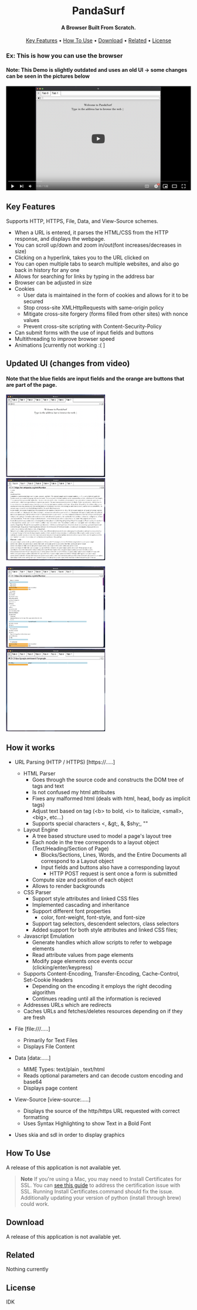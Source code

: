 
<h1 align="center">
  PandaSurf
  <br>
</h1>

<h4 align="center">A Browser Built From Scratch.</h4>

<p align="center">
  <a href="#key-features">Key Features</a> •
  <a href="#how-to-use">How To Use</a> •
  <a href="#download">Download</a> •
  <a href="#related">Related</a> •
  <a href="#license">License</a>
</p>

<!-- Online Diff Eq Notes -->

### Ex: This is how you can use the browser
#### Note: This Demo is slightly outdated and uses an old UI -> some changes can be seen in the pictures below
[![PandaSurf Demo](Images/VideoDisplay.png)](https://www.youtube.com/watch?v=7CqXEiQak7o)

## Key Features

Supports HTTP, HTTPS, File, Data, and View-Source schemes.

- When a URL is entered, it parses the HTML/CSS from the HTTP response, and displays the webpage.
- You can scroll up/down and zoom in/out(font increases/decreases in size)
- Clicking on a hyperlink, takes you to the URL clicked on
- You can open multiple tabs to search multiple websites, and also go back in history for any one
- Allows for searching for links by typing in the address bar
- Browser can be adjusted in size
- Cookies
  - User data is maintained in the form of cookies and allows for it to be secured
  - Stop cross-site XMLHttpRequests with same-origin policy
  - Mitigate cross-site forgery (forms filled from other sites) with nonce values
  - Prevent cross-site scripting with Content-Security-Policy
- Can submit forms with the use of input fields and buttons
- Multithreading to improve browser speed
- Animations \[currently not working :( ]

## Updated UI (changes from video)

#### Note that the blue fields are input fields and the orange are buttons that are part of the page.

<p float="center">
  <img src="Images/New_Browser_Home.png" width="270" />
  <img src="Images/New_Wiki_Example.png" width="270" /> 
</p>

<p float="left">
  <img src="Images/New_Wiki_Example_Top.png" width="270" />
  <img src="Images/Google_Search_Attempt.png" width="270" />
</p>


## How it works

* URL Parsing (HTTP / HTTPS) \[https://.....]
  - HTML Parser
    - Goes through the source code and constructs the DOM tree of tags and text
    - Is not confused my html attributes
    - Fixes any malformed html (deals with html, head, body as implicit tags)
    - Adjust text based on tag (\<b> to bold, \<i> to italicize, \<small>, \<big>, etc...)
    - Supports special characters &lt;, \&gt;, &amp;, $shy;, "&quot;
  - Layout Engine
    - A tree based structure used to model a page's layout tree
    - Each node in the tree corresponds to a layout object (Text/Heading/Section of Page) 
      - Blocks/Sections, Lines, Words, and the Entire Documents all correspond to a Layout object
      - Input fields and buttons also have a corresponding layout
        - HTTP POST request is sent once a form is submitted 
    - Compute size and position of each object
    - Allows to render backgrounds
  - CSS Parser
    - Support style attributes and linked CSS files
    - Implemented cascading and inheritance
    - Support different font properties
      - color, font-weight, font-style, and font-size 
    - Support tag selectors, descendent selectors, class selectors
    - Added support for both style attributes and linked CSS files;
  - Javascript Emulation
    -  Generate handles which allow scripts to refer to webpage elements
    -  Read attribute values from page elements
    -  Modify page elements once events occur (clicking/enter/keypress)
  - Supports Content-Encoding, Transfer-Encoding, Cache-Control, Set-Cookie Headers
    - Depending on the encoding it employs the right decoding algorithm
    - Continues reading until all the information is recieved 
  - Addresses URLs which are redirects
  - Caches URLs and fetches/deletes resources depending on if they are fresh 

* File \[file:///.....]
  - Primarily for Text Files
  - Displays File Content

* Data \[data:.....]
  - MIME Types: text/plain , text/html
  - Reads optional parameters and can decode custom encoding and base64
  - Displays page content

* View-Source \[view-source:.....]
  - Displays the source of the http/https URL requested with correct formatting
  - Uses Syntax Highlighting to show Text in a Bold Font

* Uses skia and sdl in order to display graphics

## How To Use

A release of this application is not available yet.

> **Note**
> If you're using a Mac, you may need to Install Certificates for SSL. You can [see this guide]([ssl-certification-for-mac/](https://stackoverflow.com/questions/52805115/certificate-verify-failed-unable-to-get-local-issuer-certificate)) to address the certification issue with SSL.
> Running Install Certificates.command should fix the issue.
> Additionally updating your version of python (install through brew) could work.


## Download

A release of this application is not available yet.

## Related

Nothing currently

## License

IDK
